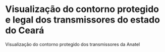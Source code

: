 # Visualização do contorno protegido e legal dos transmissores do estado do Ceará
Visualização do contorno protegido dos transmissores da Anatel
